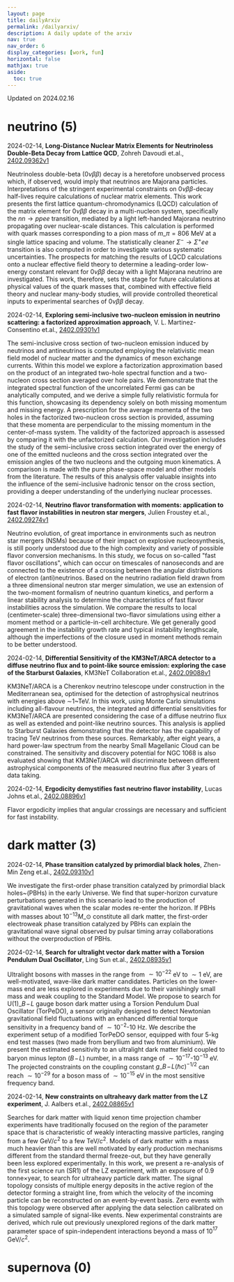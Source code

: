 ```yaml
---
layout: page
title: dailyArxiv
permalink: /dailyarxiv/
description: A daily update of the arxiv
nav: true
nav_order: 6
display_categories: [work, fun]
horizontal: false
mathjax: true
aside:
  toc: true
---
```


 Updated on 2024.02.16
# neutrino (5)

2024-02-14, **Long-Distance Nuclear Matrix Elements for Neutrinoless Double-Beta Decay from Lattice QCD**, Zohreh Davoudi et.al., [2402.09362v1](http://arxiv.org/abs/2402.09362v1)

 Neutrinoless double-beta ($0\nu\beta\beta$) decay is a heretofore unobserved process which, if observed, would imply that neutrinos are Majorana particles. Interpretations of the stringent experimental constraints on $0\nu\beta\beta$-decay half-lives require calculations of nuclear matrix elements. This work presents the first lattice quantum-chromodynamics (LQCD) calculation of the matrix element for $0\nu\beta\beta$ decay in a multi-nucleon system, specifically the $nn \rightarrow pp ee$ transition, mediated by a light left-handed Majorana neutrino propagating over nuclear-scale distances. This calculation is performed with quark masses corresponding to a pion mass of $m\_\pi = 806$ MeV at a single lattice spacing and volume. The statistically cleaner $\Sigma^- \rightarrow \Sigma^+ ee$ transition is also computed in order to investigate various systematic uncertainties. The prospects for matching the results of LQCD calculations onto a nuclear effective field theory to determine a leading-order low-energy constant relevant for $0\nu\beta\beta$ decay with a light Majorana neutrino are investigated. This work, therefore, sets the stage for future calculations at physical values of the quark masses that, combined with effective field theory and nuclear many-body studies, will provide controlled theoretical inputs to experimental searches of $0\nu\beta\beta$ decay.

2024-02-14, **Exploring semi-inclusive two-nucleon emission in neutrino scattering: a factorized approximation approach**, V. L. Martinez-Consentino et.al., [2402.09301v1](http://arxiv.org/abs/2402.09301v1)

 The semi-inclusive cross section of two-nucleon emission induced by neutrinos and antineutrinos is computed employing the relativistic mean field model of nuclear matter and the dynamics of meson exchange currents. Within this model we explore a factorization approximation based on the product of an integrated two-hole spectral function and a two-nucleon cross section averaged over hole pairs. We demonstrate that the integrated spectral function of the uncorrelated Fermi gas can be analytically computed, and we derive a simple fully relativistic formula for this function, showcasing its dependency solely on both missing momentum and missing energy. A prescription for the average momenta of the two holes in the factorized two-nucleon cross section is provided, assuming that these momenta are perpendicular to the missing momentum in the center-of-mass system. The validity of the factorized approach is assessed by comparing it with the unfactorized calculation. Our investigation includes the study of the semi-inclusive cross section integrated over the energy of one of the emitted nucleons and the cross section integrated over the emission angles of the two nucleons and the outgoing muon kinematics. A comparison is made with the pure phase-space model and other models from the literature. The results of this analysis offer valuable insights into the influence of the semi-inclusive hadronic tensor on the cross section, providing a deeper understanding of the underlying nuclear processes.

2024-02-14, **Neutrino flavor transformation with moments: application to fast flavor instabilities in neutron star mergers**, Julien Froustey et.al., [2402.09274v1](http://arxiv.org/abs/2402.09274v1)

 Neutrino evolution, of great importance in environments such as neutron star mergers (NSMs) because of their impact on explosive nucleosynthesis, is still poorly understood due to the high complexity and variety of possible flavor conversion mechanisms. In this study, we focus on so-called "fast flavor oscillations", which can occur on timescales of nanoseconds and are connected to the existence of a crossing between the angular distributions of electron (anti)neutrinos. Based on the neutrino radiation field drawn from a three dimensional neutron star merger simulation, we use an extension of the two-moment formalism of neutrino quantum kinetics, and perform a linear stability analysis to determine the characteristics of fast flavor instabilities across the simulation. We compare the results to local (centimeter-scale) three-dimensional two-flavor simulations using either a moment method or a particle-in-cell architecture. We get generally good agreement in the instability growth rate and typical instability lengthscale, although the imperfections of the closure used in moment methods remain to be better understood.

2024-02-14, **Differential Sensitivity of the KM3NeT/ARCA detector to a diffuse neutrino flux and to point-like source emission: exploring the case of the Starburst Galaxies**, KM3NeT Collaboration et.al., [2402.09088v1](http://arxiv.org/abs/2402.09088v1)

 KM3NeT/ARCA is a Cherenkov neutrino telescope under construction in the Mediterranean sea, optimised for the detection of astrophysical neutrinos with energies above $\sim$1~TeV. In this work, using Monte Carlo simulations including all-flavour neutrinos, the integrated and differential sensitivities for KM3NeT/ARCA are presented considering the case of a diffuse neutrino flux as well as extended and point-like neutrino sources. This analysis is applied to Starburst Galaxies demonstrating that the detector has the capability of tracing TeV neutrinos from these sources. Remarkably, after eight years, a hard power-law spectrum from the nearby Small Magellanic Cloud can be constrained. The sensitivity and discovery potential for NGC 1068 is also evaluated showing that KM3NeT/ARCA will discriminate between different astrophysical components of the measured neutrino flux after 3 years of data taking.

2024-02-14, **Ergodicity demystifies fast neutrino flavor instability**, Lucas Johns et.al., [2402.08896v1](http://arxiv.org/abs/2402.08896v1)

 Flavor ergodicity implies that angular crossings are necessary and sufficient for fast instability.

# dark matter (3)

2024-02-14, **Phase transition catalyzed by primordial black holes**, Zhen-Min Zeng et.al., [2402.09310v1](http://arxiv.org/abs/2402.09310v1)

 We investigate the first-order phase transition catalyzed by primordial black holes~(PBHs) in the early Universe. We find that super-horizon curvature perturbations generated in this scenario lead to the production of gravitational waves when the scalar modes re-enter the horizon. If PBHs with masses about $10^{-13}M\_{\odot}$ constitute all dark matter, the first-order electroweak phase transition catalyzed by PBHs can explain the gravitational wave signal observed by pulsar timing array collaborations without the overproduction of PBHs.

2024-02-14, **Search for ultralight vector dark matter with a Torsion Pendulum Dual Oscillator**, Ling Sun et.al., [2402.08935v1](http://arxiv.org/abs/2402.08935v1)

 Ultralight bosons with masses in the range from $\sim 10^{-22}$ eV to $\sim 1$ eV, are well-motivated, wave-like dark matter candidates. Particles on the lower-mass end are less explored in experiments due to their vanishingly small mass and weak coupling to the Standard Model. We propose to search for U(1)$\_{B\!-\!L}$ gauge boson dark matter using a Torsion Pendulum Dual Oscillator (TorPeDO), a sensor originally designed to detect Newtonian gravitational field fluctuations with an enhanced differential torque sensitivity in a frequency band of $\sim 10^{-2}$-$10$ Hz. We describe the experiment setup of a modified TorPeDO sensor, equipped with four 5-kg end test masses (two made from beryllium and two from aluminium). We present the estimated sensitivity to an ultralight dark matter field coupled to baryon minus lepton ($B\!-\!L$) number, in a mass range of $\sim 10^{-17}$-$10^{-13}$ eV. The projected constraints on the coupling constant $g\_{B\!-\!L} (\hbar c)^{-1/2}$ can reach $\sim 10^{-29}$ for a boson mass of $\sim 10^{-15}$ eV in the most sensitive frequency band.

2024-02-14, **New constraints on ultraheavy dark matter from the LZ experiment**, J. Aalbers et.al., [2402.08865v1](http://arxiv.org/abs/2402.08865v1)

 Searches for dark matter with liquid xenon time projection chamber experiments have traditionally focused on the region of the parameter space that is characteristic of weakly interacting massive particles, ranging from a few GeV/$c^2$ to a few TeV/$c^2$. Models of dark matter with a mass much heavier than this are well motivated by early production mechanisms different from the standard thermal freeze-out, but they have generally been less explored experimentally. In this work, we present a re-analysis of the first science run (SR1) of the LZ experiment, with an exposure of $0.9$ tonne$\times$year, to search for ultraheavy particle dark matter. The signal topology consists of multiple energy deposits in the active region of the detector forming a straight line, from which the velocity of the incoming particle can be reconstructed on an event-by-event basis. Zero events with this topology were observed after applying the data selection calibrated on a simulated sample of signal-like events. New experimental constraints are derived, which rule out previously unexplored regions of the dark matter parameter space of spin-independent interactions beyond a mass of 10$^{17}$ GeV/$c^2$.

# supernova (0)

